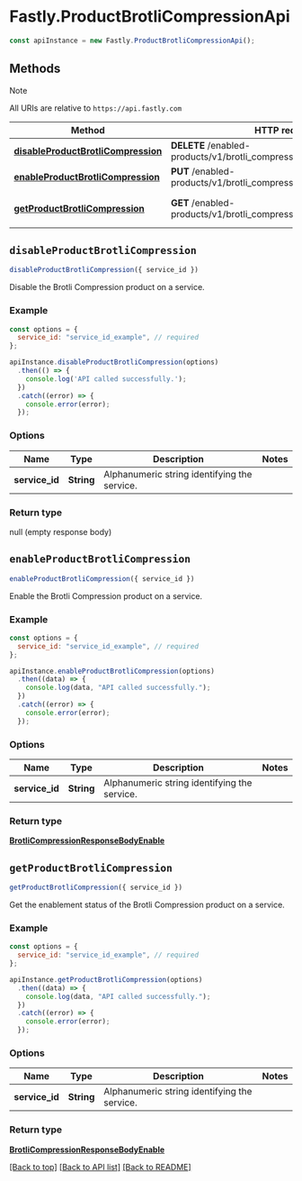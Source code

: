 # Fastly.ProductBrotliCompressionApi

```javascript
const apiInstance = new Fastly.ProductBrotliCompressionApi();
```
## Methods

> [!NOTE]
> All URIs are relative to `https://api.fastly.com`

Method | HTTP request | Description
------ | ------------ | -----------
[**disableProductBrotliCompression**](ProductBrotliCompressionApi.md#disableProductBrotliCompression) | **DELETE** /enabled-products/v1/brotli_compression/services/{service_id} | Disable product
[**enableProductBrotliCompression**](ProductBrotliCompressionApi.md#enableProductBrotliCompression) | **PUT** /enabled-products/v1/brotli_compression/services/{service_id} | Enable product
[**getProductBrotliCompression**](ProductBrotliCompressionApi.md#getProductBrotliCompression) | **GET** /enabled-products/v1/brotli_compression/services/{service_id} | Get product enablement status


## `disableProductBrotliCompression`

```javascript
disableProductBrotliCompression({ service_id })
```

Disable the Brotli Compression product on a service.

### Example

```javascript
const options = {
  service_id: "service_id_example", // required
};

apiInstance.disableProductBrotliCompression(options)
  .then(() => {
    console.log('API called successfully.');
  })
  .catch((error) => {
    console.error(error);
  });
```

### Options

Name | Type | Description  | Notes
------------- | ------------- | ------------- | -------------
**service_id** | **String** | Alphanumeric string identifying the service. |

### Return type

null (empty response body)


## `enableProductBrotliCompression`

```javascript
enableProductBrotliCompression({ service_id })
```

Enable the Brotli Compression product on a service.

### Example

```javascript
const options = {
  service_id: "service_id_example", // required
};

apiInstance.enableProductBrotliCompression(options)
  .then((data) => {
    console.log(data, "API called successfully.");
  })
  .catch((error) => {
    console.error(error);
  });
```

### Options

Name | Type | Description  | Notes
------------- | ------------- | ------------- | -------------
**service_id** | **String** | Alphanumeric string identifying the service. |

### Return type

[**BrotliCompressionResponseBodyEnable**](BrotliCompressionResponseBodyEnable.md)


## `getProductBrotliCompression`

```javascript
getProductBrotliCompression({ service_id })
```

Get the enablement status of the Brotli Compression product on a service.

### Example

```javascript
const options = {
  service_id: "service_id_example", // required
};

apiInstance.getProductBrotliCompression(options)
  .then((data) => {
    console.log(data, "API called successfully.");
  })
  .catch((error) => {
    console.error(error);
  });
```

### Options

Name | Type | Description  | Notes
------------- | ------------- | ------------- | -------------
**service_id** | **String** | Alphanumeric string identifying the service. |

### Return type

[**BrotliCompressionResponseBodyEnable**](BrotliCompressionResponseBodyEnable.md)


[[Back to top]](#) [[Back to API list]](../../README.md#endpoints)
[[Back to README]](../../README.md)
